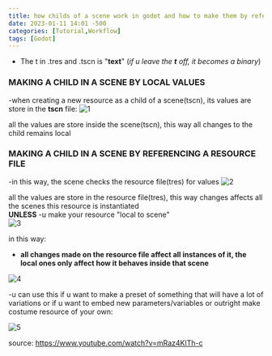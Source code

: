 ```yaml
---
title: how childs of a scene work in godot and how to make them by reference.md
date: 2023-01-11 14:01 -500
categories: [Tutorial,Workflow]
tags: [Godot]
---
```


- The t in .tres and .tscn is "**text**" (_if u leave the **t** off, it becomes a binary_)

### MAKING A CHILD IN A SCENE BY LOCAL VALUES 
-when creating a new resource as a child of a scene(tscn), its values are store in the **tscn** file:
![1](https://user-images.githubusercontent.com/78625020/211858345-3ce7312a-a202-41ef-b98e-2840395a50a7.png)

all the values are store inside the scene(tscn), this way all changes to the child remains local

### MAKING A CHILD IN A SCENE BY REFERENCING A RESOURCE FILE
-in this way, the scene checks the resource file(tres) for values
![2](https://user-images.githubusercontent.com/78625020/211860545-8722bc61-1917-4158-9efd-39a611bc1fa2.png)

all the values are store in the resource file(tres), this way changes affects all the scenes this resource is instantiated  
**UNLESS**
-u make your resource "local to scene"  
![3](https://user-images.githubusercontent.com/78625020/211864470-76920fa7-8fe5-4075-b69b-22e4731891ac.png)

in this way:
- **all changes made on the resource file affect all instances of it, the local ones only affect how it behaves inside that scene** 

![4](https://user-images.githubusercontent.com/78625020/211868202-a3bbf1e4-c04a-451e-8c98-72133a5a4660.png)

-u can use this if u want to make a preset of something that will have a lot of variations or if u want to embed new parameters/variables or outright make costume resource of your own:

![5](https://user-images.githubusercontent.com/78625020/211869292-50e0f55e-2738-46b0-8d60-a3d3dabb4bce.png)


source:
https://www.youtube.com/watch?v=mRaz4KlTh-c
